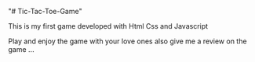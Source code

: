 "# Tic-Tac-Toe-Game" 

This is my first game developed with Html Css and Javascript

Play and enjoy the game with your love ones also give me a review on the game ...